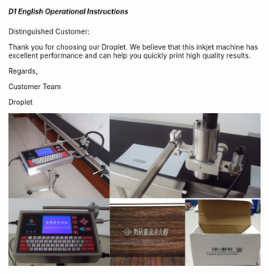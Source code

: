 ##### D1 English Operational Instructions

Distinguished Customer:

Thank you for choosing our Droplet. We believe that this inkjet machine has excellent performance and can help you quickly print high quality results.

Regards, 

Customer Team

Droplet


![](/assets/7.jpg)














